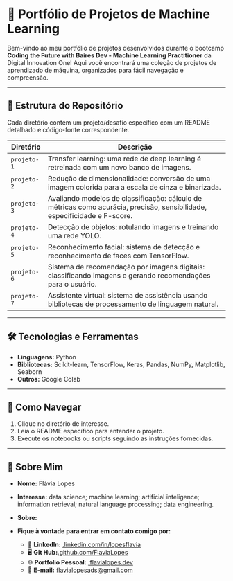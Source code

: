 # 🧠 Portfólio de Projetos de Machine Learning

Bem-vindo ao meu portfólio de projetos desenvolvidos durante o bootcamp __Coding the Future with Baires Dev - Machine Learning Practitioner__ da Digital Innovation One! Aqui você encontrará uma coleção de projetos de aprendizado de máquina, organizados para fácil navegação e compreensão.

---

## 📂 Estrutura do Repositório

Cada diretório contém um projeto/desafio específico com um README detalhado e código-fonte correspondente.

| Diretório                 | Descrição                    										                        |
|---------------------------|-----------------------------------------------------------------------------------------------------------------------------------|
| `projeto-1`		    | Transfer learning: uma rede de deep learning é retreinada com um novo banco de imagens.					        |
| `projeto-2`		    | Redução de dimensionalidade: conversão de uma imagem colorida para a escala de cinza e binarizada.        	                |
| `projeto-3`               | Avaliando modelos de classificação: cálculo de métricas como acurácia, precisão, sensibilidade, especificidade e F-score.         |
| `projeto-4`               | Detecção de objetos: rotulando imagens e treinando uma rede YOLO.									|
| `projeto-5`               | Reconhecimento facial: sistema de detecção e reconhecimento de faces com TensorFlow. 						|
| `projeto-6`               | Sistema de recomendação por imagens digitais: classificando imagens e gerando recomendações para o usuário.		        |
| `projeto-7`               | Assistente virtual: sistema de assistência usando bibliotecas de processamento de linguagem natural.				|

---

## 🛠️ Tecnologias e Ferramentas

- **Linguagens:** Python
- **Bibliotecas:** Scikit-learn, TensorFlow, Keras, Pandas, NumPy, Matplotlib, Seaborn
- **Outros:** Google Colab

---

## 🚀 Como Navegar

1. Clique no diretório de interesse.
2. Leia o README específico para entender o projeto.
3. Execute os notebooks ou scripts seguindo as instruções fornecidas.

---

## 📖 Sobre Mim

- **Nome:** Flávia Lopes
- **Interesse:** data science; machine learning; artificial inteligence; information retrieval; natural language processing; data engineering.
- **Sobre:** 

- **Fique à vontade para entrar em contato comigo por:**
  - 💼 **LinkedIn:** [.linkedin.com/in/lopesflavia](https://linkedin.com/in/lopesflavia)
  - 🖥️ **Git Hub:**[.github.com/FlaviaLopes](https://github.com/FlaviaLopes)
  - 🌐 **Portfolio Pessoal:** [.flavialopes.dev](https://flavialopes.dev)
  - 📧 **E-mail:** [flavialopesads@gmail.com](mailto:flavialopesads@gmail.com)

